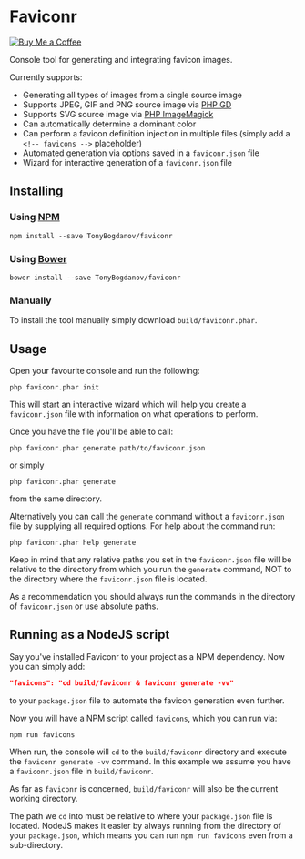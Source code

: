 # Faviconr

[![Buy Me a Coffee](http://static.tonybogdanov.com/github/coffee.svg)](http://ko-fi.co/1236KUKJNC96B)

Console tool for generating and integrating favicon images.

Currently supports:

- Generating all types of images from a single source image
- Supports JPEG, GIF and PNG source image via [PHP GD](http://php.net/manual/en/book.image.php)
- Supports SVG source image via [PHP ImageMagick](http://php.net/manual/en/book.imagick.php)
- Can automatically determine a dominant color
- Can perform a favicon definition injection in multiple files (simply add a `<!-- favicons -->` placeholder)
- Automated generation via options saved in a `faviconr.json` file
- Wizard for interactive generation of a `faviconr.json` file

## Installing

### Using [NPM](http://npmjs.org)

```shell
npm install --save TonyBogdanov/faviconr
```

### Using [Bower](http://bower.io/)

```shell
bower install --save TonyBogdanov/faviconr
```

### Manually

To install the tool manually simply download `build/faviconr.phar`.

## Usage

Open your favourite console and run the following:

```shell
php faviconr.phar init
```

This will start an interactive wizard which will help you create a `faviconr.json` file with information on
what operations to perform.

Once you have the file you'll be able to call:

```shell
php faviconr.phar generate path/to/faviconr.json
```

or simply

```shell
php faviconr.phar generate
```

from the same directory.

Alternatively you can call the `generate` command without a `faviconr.json` file by supplying all required options.
For help about the command run:

```shell
php faviconr.phar help generate
```

Keep in mind that any relative paths you set in the `faviconr.json` file will be relative to the directory from which
you run the `generate` command, NOT to the directory where the `faviconr.json` file is located.

As a recommendation you should always run the commands in the directory of `faviconr.json` or use absolute paths.

## Running as a NodeJS script

Say you've installed Faviconr to your project as a NPM dependency. Now you can simply add:

```json
"favicons": "cd build/faviconr & faviconr generate -vv"
```

to your `package.json` file to automate the favicon generation even further.

Now you will have a NPM script called `favicons`, which you can run via:

```shell
npm run favicons
```

When run, the console will `cd` to the `build/faviconr` directory and execute the `faviconr generate -vv` command.
In this example we assume you have a `faviconr.json` file in `build/faviconr`.

As far as `faviconr` is concerned, `build/faviconr` will also be the current working directory.

The path we `cd` into must be relative to where your `package.json` file is located. NodeJS makes it easier by always
running from the directory of your `package.json`, which means you can run `npm run favicons` even from a sub-directory.